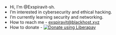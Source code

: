 -  Hi, I’m @Exspiravit-sh. 
-  I’m interested in cybersecurity and ethical hacking. 
-  I’m currently learning security and networking. 
-  How to reach me - exspiravit@blackhost.xyz
-  How to donate - <script src="https://liberapay.com/Exspiravit.sh/widgets/button.js"></script>
<noscript><a href="https://liberapay.com/Exspiravit.sh/donate"><img alt="Donate using Liberapay" src="https://liberapay.com/assets/widgets/donate.svg"></a></noscript>
<!---
Exspiravit-sh/Exspiravit-sh is a ✨ special ✨ repository because its `README.md` (this file) appears on your GitHub profile.
You can click the Preview link to take a look at your changes.
--->
